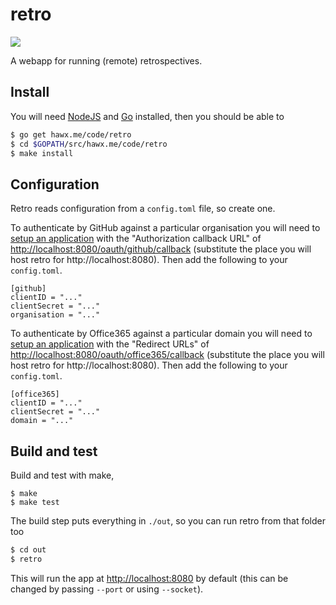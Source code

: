 # retro

![](https://travis-ci.org/hawx/retro.svg?branch=cypress)

A webapp for running (remote) retrospectives.

## Install

You will need [NodeJS](https://nodejs.org) and [Go](https://golang.org) installed, then you should be able to

```sh
$ go get hawx.me/code/retro
$ cd $GOPATH/src/hawx.me/code/retro
$ make install
```

## Configuration

Retro reads configuration from a `config.toml` file, so create one.

To authenticate by GitHub against a particular organisation you will need to
[setup an application](https://github.com/settings/developers) with the
"Authorization callback URL" of <http://localhost:8080/oauth/github/callback>
(substitute the place you will host retro for http://localhost:8080). Then add
the following to your `config.toml`.

```
[github]
clientID = "..."
clientSecret = "..."
organisation = "..."
```

To authenticate by Office365 against a particular domain you will need to [setup
an application](https://apps.dev.microsoft.com/) with the "Redirect URLs" of
<http://localhost:8080/oauth/office365/callback> (substitute the place you will
host retro for http://localhost:8080). Then add the following to your
`config.toml`.

```
[office365]
clientID = "..."
clientSecret = "..."
domain = "..."
```

## Build and test

Build and test with make,

```
$ make
$ make test
```

The build step puts everything in `./out`, so you can run retro from that folder too

```sh
$ cd out
$ retro
```

This will run the app at <http://localhost:8080> by default (this can be changed
by passing `--port` or using `--socket`).
